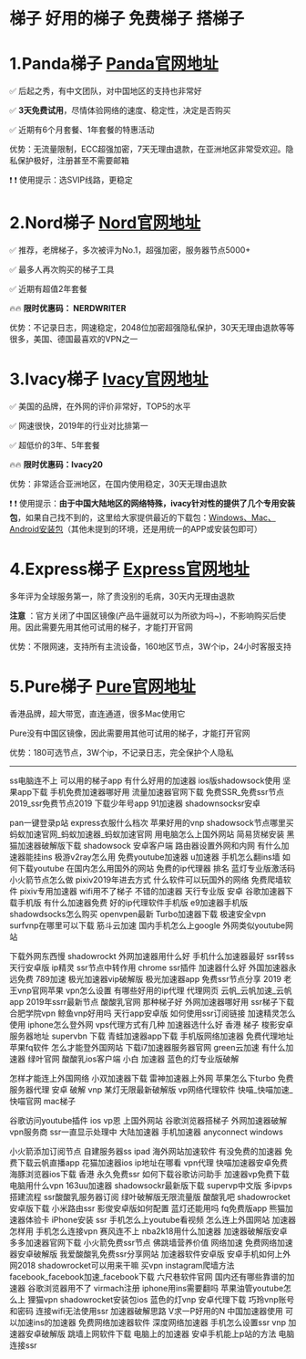 # 梯子 好用的梯子 免费梯子 搭梯子 


# 1.Panda梯子 [Panda官网地址](https://www.panhdpe.xyz/r/22216799)
✅ 后起之秀，有中文团队，对中国地区的支持也非常好

✅ **3天免费试用**，尽情体验网络的速度、稳定性，决定是否购买

✅ 近期有6个月套餐、1年套餐的特惠活动

优势：无流量限制，ECC超强加密，7天无理由退款，在亚洲地区非常受欢迎。隐私保护极好，注册甚至不需要邮箱

❗ ❗ 使用提示：选SVIP线路，更稳定



# 2.Nord梯子   [Nord官网地址](http://get.affiliatescn.net/aff_c?offer_id=153&aff_id=38201&url_id=613&aff_click_id=github&aff_sub=gitbest&aff_sub2=tizi)
✅ 推荐，老牌梯子，多次被评为No.1，超强加密，服务器节点5000+

✅ 最多人再次购买的梯子工具

✅ 近期有超值2年套餐

🔥🔥 **限时优惠码： NERDWRITER**

优势：不记录日志，网速稳定，2048位加密超强隐私保护，30天无理由退款等等很多，美国、德国最喜欢的VPN之一


# 3.Ivacy梯子 [Ivacy官网地址](https://www.ivacykodi.com/easter-deal-2020/?aff=91814&data1=excellent&data2=tizi)
✅ 美国的品牌，在外网的评价非常好，TOP5的水平

✅ 网速很快，2019年的行业对比排第一

✅ 超低价的3年、5年套餐

🔥🔥 **限时优惠码：Ivacy20**

优势：非常适合亚洲地区，在国内使用稳定，30天无理由退款

❗ ❗ 使用提示：**由于中国大陆地区的网络特殊，ivacy针对性的提供了几个专用安装包**，如果自己找不到的，这里给大家提供最近的下载包：[Windows、Mac、Android安装包](ivacyapp.md)（其他未提到的环境，还是用统一的APP或安装包即可）


# 4.Express梯子 [Express官网地址](https://www.xvbelink.com/?a_fid=tizi_vpn&chan=gitbest&data1=tizi)
多年评为全球服务第一，除了贵没别的毛病，30天内无理由退款

**注意** ：官方关闭了中国区镜像(产品牛逼就可以为所欲为吗~)，不影响购买后使用。因此需要先用其他可试用的梯子，才能打开官网

优势：不限网速，支持所有主流设备，160地区节点，3W个ip，24小时客服支持



# 5.Pure梯子 [Pure官网地址](https://billing.purevpn.com/aff.php?aff=42611&data1=github&data2=excellent_tizi)
香港品牌，超大带宽，直连通道，很多Mac使用它

Pure没有中国区镜像，因此需要用其他可试用的梯子，才能打开官网

优势：180可选节点，3W个ip，不记录日志，完全保护个人隐私







------


ss电脑连不上
可以用的梯子app
有什么好用的加速器
ios版shadowsock使用
坚果app下载
手机免费加速器哪好用
流量加速器官网下载
免费SSR_免费ssr节点2019_ssr免费节点2019
下载少年号app
91加速器
shadownsocksr安卓

pan一键登录p站
express衣服什么档次
苹果好用的vnp
shadowsock节点哪里买
蚂蚁加速官网_蚂蚁加速器_蚂蚁加速官网
用电脑怎么上国外网站
简易货梯安装
黑猫加速器破解版下载
shadowsock 安卓客户端
路由器设置外网和内网
有什么加速器能挂ins
极游v2ray怎么用
免费youtube加速器
u加速器
手机怎么翻ins墙
如何下载youtube
在国内怎么用国外的网站
免费的ip代理器 排名
蓝灯专业版激活码
小火箭节点怎么做
pixiv2019年进去方式
什么软件可以玩国外的网络
免费爬墙软件
pixiv专用加速器
wifi用不了梯子
不错的加速器
天行专业版 安卓
谷歌加速器下载手机版
有什么加速器免费
好的ip代理软件手机版
e9加速器手机版
shadowdsocks怎么购买
openvpen最新
Turbo加速器下载
极速安全vpn
surfvnp在哪里可以下载
筋斗云加速
国内手机怎么上google
外网类似youtube网站

下载外网东西慢
shadowrockt
外网加速器用什么好
手机什么加速器最好
ssr转ss
天行安卓版
ip精灵
ssr节点中转作用
chrome ssr插件
加速器什么好
外国加速器永远免费
789加速
极光加速器vip破解版
极光加速器app
免费ssr节点分享 2019
老王vnp官网苹果
vpn怎么设置
有哪些好用的ip代理
代理网页
云帆_云帆加速_云帆app
2019年ssrr最新节点
酸酸乳官网
那种梯子好
外网加速器哪好用
ssr梯子下载
合肥学院vpn
鲸鱼vnp好用吗
天行app安卓版
如何使用ssr订阅链接
加速精灵怎么使用
iphone怎么登外网
vps代理方式有几种
加速器选什么好
香港 梯子
梭影安卓服务器地址
supervbn 下载
青蛙加速器app下载
手机版网络加速器
免费代理地址
苹果fq软件
怎么才能登外国网站
下载i7加速器服务器官网
green云加速
有什么加速器
绿叶官网
酸酸乳ios客户端
小白 加速器
蓝色的灯专业版破解

怎样才能连上外国网络
小双加速器下载
雷神加速器上外网
苹果怎么下turbo
免费服务器代理
安卓 破解 vnp
某灯无限最新破解版
vp网络代理软件
快喵_快喵加速_快喵官网
mac梯子

谷歌访问youtube插件
ios vp恩
上国外网站
谷歌浏览器搭梯子
外网加速器破解
vpn服务商
ssr一直显示处理中
大陆加速器
手机加速器
anyconnect windows

小火箭添加订阅节点
自建服务器ss ipad
海外网站加速软件
有没免费的加速器
免费下载云帆直播app
花猫加速器ios
ip地址在哪看
vpn代理
快喵加速器安卓免费
海豚浏览器ios下载
香港 永久免费ssr
如何下载谷歌访问助手
加速器vp免费下载
电脑用什么vpn
163uu加速器
shadowsockr最新版下载
supervp中文版
多ipvps搭建流程
ssr酸酸乳服务器订阅
绿叶破解版无限流量版
酸酸乳吧
shadowrocket安卓版下载
小米路由ssr
影俊安卓版如何配置
蓝灯还能用吗
fq免费版app
熊猫加速器体验卡
iPhone安装 ssr
手机怎么上youtube看视频
怎么连上外国网站
加速器怎样用
手机怎么连接vpn
赛风连不上
nba2k18用什么加速器
加速器破解版安卓
多多加速器官网下载
小火箭免费ssr节点
佛跳墙营养价值
网络加速
免费网络加速器安卓破解版
我爱酸酸乳免费ssr分享网站
加速器软件安卓版
安卓手机如何上外网2018
shadowrocket可以用来干嘛
买vpn
instagram爬墙方法
facebook_facebook加速_facebook下载
六尺巷软件官网
国内还有哪些靠谱的加速器
谷歌浏览器用不了
virmach注册
iphone用ins需要翻吗
苹果油管youtube怎么上
狸猫vpn
shadowrocket安装包ios
蓝色的灯vnp
安卓代理下载
巧玲vnp账号和密码
连接wifi无法使用ssr
加速器破解思路
V求一P好用的N
中国加速器使用
可以加速ins的加速器
免费网络加速器软件
深度网络加速器
手机怎么设置ssr
vnp 加速器安卓破解版
跳墙上网软件下载
电脑上的加速器
安卓手机能上p站的方法
电脑连接ssr
